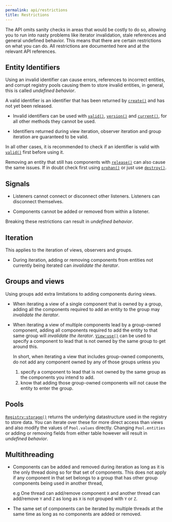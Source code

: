 ```yaml
---
permalink: api/restrictions
title: Restrictions
---
```


The API omits sanity checks in areas that would be costly to do so, allowing you to run into nasty problems like iterator invalidation, stale references and general undefined behavior. This means that there are certain restrictions on what you can do. All restrictions are documented here and at the relevant API references.

## Entity Identifiers

Using an invalid identifier can cause errors, references to incorrect entities, and corrupt registry pools causing them to store invalid entities, in general, this is called *undefined behavior*.

A valid identifier is an identifier that has been returned by [`create()`](Registry#create) and has not yet been released.

- Invalid identifiers can be used with [`valid()`](Registry#valid), [`version()`](Registry#version) and [`current()`](Registry#current), for all other methods they cannot be used.

- Identifiers returned during view iteration, observer iteration and group iteration are guaranteed to be valid.

In all other cases, it is recommended to check if an identifier is valid with [`valid()`](Registry#valid) first before using it.

Removing an entity that still has components with [`release()`](Registry#release) can also cause the same issues. If in doubt check first using [`orphan()`](Registry#orphan) or just use [`destroy()`](Registry#destroy).

## Signals

- Listeners cannot connect or disconnect other listeners. Listeners can disconnect themselves.

- Components cannot be added or removed from within a listener.

Breaking these restrictions can result in *undefined behavior*.

## Iteration

This applies to the iteration of views, observers and groups.

- During iteration, adding or removing components from entities not currently being iterated can *invalidate the iterator*.

## Groups and views

Using groups add extra limitations to adding components during views.

- When iterating a view of a single component that is owned by a group, adding all the components required to add an entity to the group may *invalidate the iterator*.

- When iterating a view of multiple components lead by a group-owned component, adding all components required to add the entity to that same group will *invalidate the iterator*. [`View:use()`](View#use) can be used to specify a component to lead that is not owned by the same group to get around this.

    In short, when iterating a view that includes group-owned components, do not add any component owned by any of those groups unless you
    1. specify a component to lead that is not owned by the same group as the components you intend to add.
    2. know that adding those group-owned components will not cause the entity to enter the group.

## Pools

[`Registry:storage()`](Registry#storage) returns the underlying datastructure used in the registry to store data. You can iterate over these for more direct access than views and also modify the values of `Pool.values` directly. Changing `Pool.entities` or adding or removing fields from either table however will result in *undefined behavior*.

## Multithreading

- Components can be added and removed during iteration as long as it is the only thread doing so for that set of components. This does not apply if any component in that set belongs to a group that has other group components being used in another thread,

    e.g One thread can add/remove component `X` and another thread can add/remove `Y` and `Z` as long as `X` is not grouped with `Y` or `Z`.

- The same set of components can be iterated by multiple threads at the same time as long as no components are added or removed.
